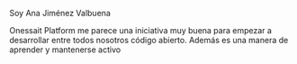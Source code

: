 Soy Ana Jiménez Valbuena

Onessait Platform me parece una iniciativa muy buena para empezar a desarrollar entre todos nosotros código abierto. Además es una manera de aprender y mantenerse activo
